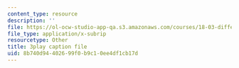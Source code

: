 ```yaml
---
content_type: resource
description: ''
file: https://ol-ocw-studio-app-qa.s3.amazonaws.com/courses/18-03-differential-equations-spring-2010/8b740d94402699f0b9c10ee4df1cb17d_EWWw0jryj1A.srt
file_type: application/x-subrip
resourcetype: Other
title: 3play caption file
uid: 8b740d94-4026-99f0-b9c1-0ee4df1cb17d
---
```

